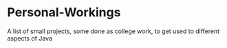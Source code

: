 # Personal-Workings
A list of small projects, some done as college work, to get used to different aspects of Java
